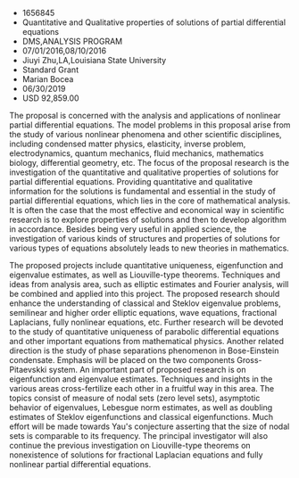 
* 1656845
* Quantitative and Qualitative properties of solutions of partial differential equations
* DMS,ANALYSIS PROGRAM
* 07/01/2016,08/10/2016
* Jiuyi Zhu,LA,Louisiana State University
* Standard Grant
* Marian Bocea
* 06/30/2019
* USD 92,859.00

The proposal is concerned with the analysis and applications of nonlinear
partial differential equations. The model problems in this proposal arise from
the study of various nonlinear phenomena and other scientific disciplines,
including condensed matter physics, elasticity, inverse problem,
electrodynamics, quantum mechanics, fluid mechanics, mathematics biology,
differential geometry, etc. The focus of the proposal research is the
investigation of the quantitative and qualitative properties of solutions for
partial differential equations. Providing quantitative and qualitative
information for the solutions is fundamental and essential in the study of
partial differential equations, which lies in the core of mathematical analysis.
It is often the case that the most effective and economical way in scientific
research is to explore properties of solutions and then to develop algorithm in
accordance. Besides being very useful in applied science, the investigation of
various kinds of structures and properties of solutions for various types of
equations absolutely leads to new theories in mathematics.

The proposed projects include quantitative uniqueness, eigenfunction and
eigenvalue estimates, as well as Liouville-type theorems. Techniques and ideas
from analysis area, such as elliptic estimates and Fourier analysis, will be
combined and applied into this project. The proposed research should enhance the
understanding of classical and Steklov eigenvalue problems, semilinear and
higher order elliptic equations, wave equations, fractional Laplacians, fully
nonlinear equations, etc. Further research will be devoted to the study of
quantitative uniqueness of parabolic differential equations and other important
equations from mathematical physics. Another related direction is the study of
phase separations phenomenon in Bose-Einstein condensate. Emphasis will be
placed on the two components Gross-Pitaevskki system. An important part of
proposed research is on eigenfunction and eigenvalue estimates. Techniques and
insights in the various areas cross-fertilize each other in a fruitful way in
this area. The topics consist of measure of nodal sets (zero level sets),
asymptotic behavior of eigenvalues, Lebesgue norm estimates, as well as doubling
estimates of Steklov eigenfunctions and classical eigenfunctions. Much effort
will be made towards Yau's conjecture asserting that the size of nodal sets is
comparable to its frequency. The principal investigator will also continue the
previous investigation on Liouville-type theorems on nonexistence of solutions
for fractional Laplacian equations and fully nonlinear partial differential
equations.
